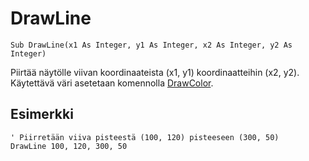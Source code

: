 <!--graphics-->
DrawLine
==========

```eppabasic
Sub DrawLine(x1 As Integer, y1 As Integer, x2 As Integer, y2 As Integer)
```

Piirtää näytölle viivan koordinaateista (x1, y1) koordinaatteihin (x2, y2).
Käytettävä väri asetetaan komennolla [DrawColor](manual:drawcolor).

<!--- TODO Write this
[Katso, miten EppaBasicissa koordinaatisto toimii](manual:/coordinates).
-->

Esimerkki
----------
```eppabasic
' Piirretään viiva pisteestä (100, 120) pisteeseen (300, 50)
DrawLine 100, 120, 300, 50
```
